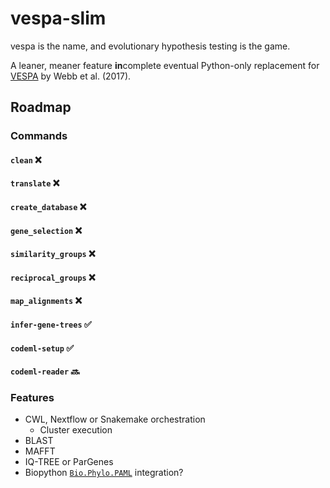 # vespa-slim

vespa is the name, and evolutionary hypothesis testing is the game.

A leaner, meaner feature **in**complete eventual Python-only replacement for [VESPA](https://peerj.com/articles/cs-118/) by Webb et al. (2017). 



## Roadmap



### Commands

#### `clean` ❌
#### `translate` ❌
#### `create_database` ❌
#### `gene_selection` ❌
#### `similarity_groups` ❌

#### `reciprocal_groups` ❌

#### ``map_alignments`` ❌

#### `infer-gene-trees` ✅

#### `codeml-setup` ✅

#### `codeml-reader` 🔜 



### Features

- CWL, Nextflow or Snakemake orchestration
  - Cluster execution
- BLAST
- MAFFT
- IQ-TREE or ParGenes
- Biopython [`Bio.Phylo.PAML`](https://biopython.org/wiki/PAML#read-and-results) integration?

